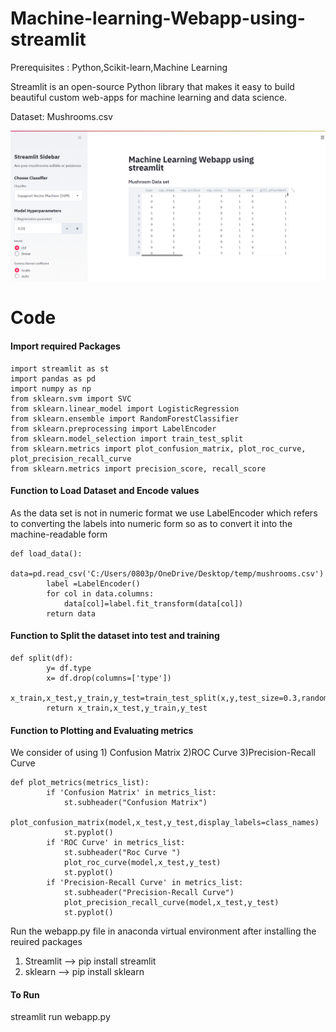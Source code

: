 # Machine-learning-Webapp-using-streamlit

Prerequisites : Python,Scikit-learn,Machine Learning

Streamlit is an open-source Python library that makes it easy to build beautiful custom web-apps for machine learning and data science.

Dataset: Mushrooms.csv

![Image](https://github.com/pranav0803/Machine-learning-Webapp-using-streamlit/blob/master/strem.PNG)

# Code

<h4>Import required Packages </h4>

```
import streamlit as st
import pandas as pd
import numpy as np
from sklearn.svm import SVC
from sklearn.linear_model import LogisticRegression
from sklearn.ensemble import RandomForestClassifier
from sklearn.preprocessing import LabelEncoder
from sklearn.model_selection import train_test_split
from sklearn.metrics import plot_confusion_matrix, plot_roc_curve, plot_precision_recall_curve
from sklearn.metrics import precision_score, recall_score 

```

<h4> Function to Load Dataset and Encode values</h4>
As the data set is not in numeric format we use LabelEncoder which refers to converting the labels into numeric form so as to convert it into the machine-readable form

```
def load_data():
        data=pd.read_csv('C:/Users/0803p/OneDrive/Desktop/temp/mushrooms.csv')
        label =LabelEncoder()
        for col in data.columns:
            data[col]=label.fit_transform(data[col])
        return data
```

<h4> Function to Split the dataset into test and training </h4>

```
def split(df):
        y= df.type
        x= df.drop(columns=['type'])
        x_train,x_test,y_train,y_test=train_test_split(x,y,test_size=0.3,random_state=0)
        return x_train,x_test,y_train,y_test
```


<h4>Function to Plotting and Evaluating metrics</h4>
We consider of using 1) Confusion Matrix 2)ROC Curve 3)Precision-Recall Curve

```
def plot_metrics(metrics_list):
        if 'Confusion Matrix' in metrics_list:
            st.subheader("Confusion Matrix")
            plot_confusion_matrix(model,x_test,y_test,display_labels=class_names)
            st.pyplot()
        if 'ROC Curve' in metrics_list:
            st.subheader("Roc Curve ")
            plot_roc_curve(model,x_test,y_test)
            st.pyplot()
        if 'Precision-Recall Curve' in metrics_list:
            st.subheader("Precision-Recall Curve")
            plot_precision_recall_curve(model,x_test,y_test)
            st.pyplot()
```

Run the webapp.py file in anaconda virtual environment after installing the reuired packages
1) Streamlit --> pip install streamlit
2) sklearn  --> pip install sklearn

#### To Run
streamlit run webapp.py
